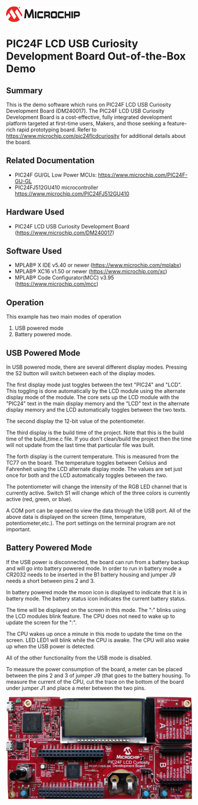 ![image](images/microchip.jpg) 

# PIC24F LCD USB Curiosity Development Board Out-of-the-Box Demo

## Summary

This is the demo software which runs on PIC24F LCD USB Curiosity Development Board (DM240017). The PIC24F LCD USB Curiosity Development Board is a cost-effective, fully integrated development platform targeted at first-time users, Makers, and those seeking a feature-rich rapid prototyping board. Refer to https://www.microchip.com/pic24flcdcuriosity for additional details about the board.


## Related Documentation

- PIC24F GU/GL Low Power MCUs: https://www.microchip.com/PIC24F-GU-GL
- PIC24FJ512GU410 microcontroller https://www.microchip.com/PIC24FJ512GU410


## Hardware Used 

- PIC24F LCD USB Curiosity Development Board (https://www.microchip.com/DM240017) 

## Software Used 

- MPLAB® X IDE v5.40 or newer (https://www.microchip.com/mplabx)
- MPLAB® XC16 v1.50 or newer (https://www.microchip.com/xc)
- MPLAB® Code Configurator(MCC) v3.95 (https://www.microchip.com/mcc)


## Operation

This example has two main modes of operation 
1. USB powered mode
2. Battery powered mode.

## USB Powered Mode

In USB powered mode, there are several different display modes.  Pressing the S2 button will switch between each of the display modes.

The first display mode just toggles between the text "PIC24" and "LCD".  This toggling is done automatically by the LCD module using the alternate display mode of the module.  The core sets up the LCD module with the "PIC24" text in the main display memory and the "LCD" text in the alternate display memory and the LCD automatically toggles between the two texts.

The second display the 12-bit value of the potentiometer.

The third display is the build time of the project.  Note that this is the build time of the build_time.c file.  If you don't clean/build the project then the time will not update from the last time that particular file was built.

The forth display is the current temperature.  This is measured from the TC77 on the board.  The temperature toggles between Celsius and Fahrenheit using the LCD alternate display mode.  The values are set just once for both and the LCD automatically toggles between the two.

The potentiometer will change the intensity of the RGB LED channel that is currently active.  Switch S1 will change which of the three colors is currently active (red, green, or blue).

A COM port can be opened to view the data through the USB port.  All of the above data is displayed on the screen (time, temperature, potentiometer,etc.).  The port settings on the terminal program are not important.

## Battery Powered Mode

If the USB power is disconnected, the board can run from a battery backup and will go into battery powered mode.  In order to run in battery mode a CR2032 needs to be inserted in the B1 battery housing and jumper J9 needs a short between pins 2 and 3.

In battery powered mode the moon icon is displayed to indicate that it is in battery mode.  The battery status icon indicates the current battery status.

The time will be displayed on the screen in this mode.  The ":" blinks using the LCD modules blink feature.  The CPU does not need to wake up to update the screen for the ":".

The CPU wakes up once a minute in this mode to update the time on the screen. LED LED1 will blink while the CPU is awake.  The CPU will also wake up when the USB power is detected.

All of the other functionality from the USB mode is disabled.

To measure the power consumption of the board, a meter can be placed between the pins 2 and 3 of jumper J9 (that goes to the battery housing.  To measure the current of the CPU, cut the trace on the bottom of the board under jumper J1 and place a meter between the two pins.  

![image](images/PIC24FLCDCuriosity.jpg)
